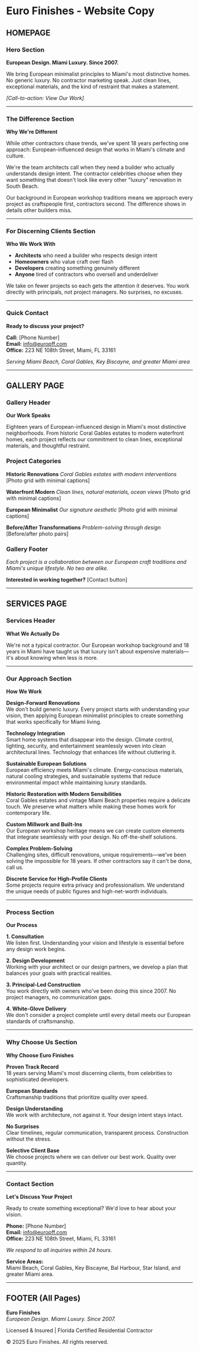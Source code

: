 # Euro Finishes - Website Copy

## HOMEPAGE

### Hero Section
**European Design. Miami Luxury. Since 2007.**

We bring European minimalist principles to Miami's most distinctive homes. No generic luxury. No contractor marketing speak. Just clean lines, exceptional materials, and the kind of restraint that makes a statement.

*[Call-to-action: View Our Work]*

---

### The Difference Section
**Why We're Different**

While other contractors chase trends, we've spent 18 years perfecting one approach: European-influenced design that works in Miami's climate and culture. 

We're the team architects call when they need a builder who actually understands design intent. The contractor celebrities choose when they want something that doesn't look like every other "luxury" renovation in South Beach.

Our background in European workshop traditions means we approach every project as craftspeople first, contractors second. The difference shows in details other builders miss.

---

### For Discerning Clients Section
**Who We Work With**

- **Architects** who need a builder who respects design intent
- **Homeowners** who value craft over flash  
- **Developers** creating something genuinely different
- **Anyone** tired of contractors who oversell and underdeliver

We take on fewer projects so each gets the attention it deserves. You work directly with principals, not project managers. No surprises, no excuses.

---

### Quick Contact
**Ready to discuss your project?**

**Call:** [Phone Number]  
**Email:** info@europff.com  
**Office:** 223 NE 108th Street, Miami, FL 33161

*Serving Miami Beach, Coral Gables, Key Biscayne, and greater Miami area*

---

## GALLERY PAGE

### Gallery Header
**Our Work Speaks**

Eighteen years of European-influenced design in Miami's most distinctive neighborhoods. From historic Coral Gables estates to modern waterfront homes, each project reflects our commitment to clean lines, exceptional materials, and thoughtful restraint.

### Project Categories

**Historic Renovations**
*Coral Gables estates with modern interventions*
[Photo grid with minimal captions]

**Waterfront Modern** 
*Clean lines, natural materials, ocean views*
[Photo grid with minimal captions]

**European Minimalist**
*Our signature aesthetic*
[Photo grid with minimal captions]

**Before/After Transformations**
*Problem-solving through design*
[Before/after photo pairs]

### Gallery Footer
*Each project is a collaboration between our European craft traditions and Miami's unique lifestyle. No two are alike.*

**Interested in working together?** [Contact button]

---

## SERVICES PAGE

### Services Header
**What We Actually Do**

We're not a typical contractor. Our European workshop background and 18 years in Miami have taught us that luxury isn't about expensive materials—it's about knowing when less is more.

---

### Our Approach Section
**How We Work**

**Design-Forward Renovations**  
We don't build generic luxury. Every project starts with understanding your vision, then applying European minimalist principles to create something that works specifically for Miami living.

**Technology Integration**  
Smart home systems that disappear into the design. Climate control, lighting, security, and entertainment seamlessly woven into clean architectural lines. Technology that enhances life without cluttering it.

**Sustainable European Solutions**  
European efficiency meets Miami's climate. Energy-conscious materials, natural cooling strategies, and sustainable systems that reduce environmental impact while maintaining luxury standards.

**Historic Restoration with Modern Sensibilities**  
Coral Gables estates and vintage Miami Beach properties require a delicate touch. We preserve what matters while making these homes work for contemporary life.

**Custom Millwork and Built-Ins**  
Our European workshop heritage means we can create custom elements that integrate seamlessly with your design. No off-the-shelf solutions.

**Complex Problem-Solving**  
Challenging sites, difficult renovations, unique requirements—we've been solving the impossible for 18 years. If other contractors say it can't be done, call us.

**Discrete Service for High-Profile Clients**  
Some projects require extra privacy and professionalism. We understand the unique needs of public figures and high-net-worth individuals.

---

### Process Section
**Our Process**

**1. Consultation**  
We listen first. Understanding your vision and lifestyle is essential before any design work begins.

**2. Design Development**  
Working with your architect or our design partners, we develop a plan that balances your goals with practical realities.

**3. Principal-Led Construction**  
You work directly with owners who've been doing this since 2007. No project managers, no communication gaps.

**4. White-Glove Delivery**  
We don't consider a project complete until every detail meets our European standards of craftsmanship.

---

### Why Choose Us Section
**Why Choose Euro Finishes**

**Proven Track Record**  
18 years serving Miami's most discerning clients, from celebrities to sophisticated developers.

**European Standards**  
Craftsmanship traditions that prioritize quality over speed.

**Design Understanding**  
We work with architecture, not against it. Your design intent stays intact.

**No Surprises**  
Clear timelines, regular communication, transparent process. Construction without the stress.

**Selective Client Base**  
We choose projects where we can deliver our best work. Quality over quantity.

---

### Contact Section
**Let's Discuss Your Project**

Ready to create something exceptional? We'd love to hear about your vision.

**Phone:** [Phone Number]  
**Email:** info@europff.com  
**Office:** 223 NE 108th Street, Miami, FL 33161

*We respond to all inquiries within 24 hours.*

**Service Areas:**  
Miami Beach, Coral Gables, Key Biscayne, Bal Harbour, Star Island, and greater Miami area.

---

## FOOTER (All Pages)

**Euro Finishes**  
*European Design. Miami Luxury. Since 2007.*

Licensed & Insured | Florida Certified Residential Contractor

© 2025 Euro Finishes. All rights reserved.